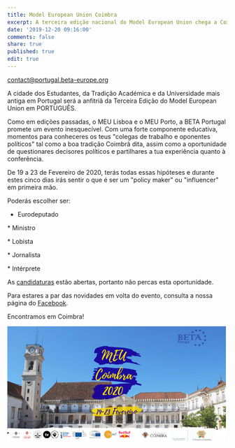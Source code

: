 ```yaml
---
title: Model European Union Coimbra
excerpt: A terceira edição nacional do Model European Union chega a Coimbra!
date: '2019-12-20 09:16:00'
comments: false
share: true
published: true
edit: true
---
```

contact@portugal.beta-europe.org

A cidade dos Estudantes, da Tradição Académica e da Universidade mais antiga em Portugal será a anfitriã da Terceira Edição do Model European Union em PORTUGUÊS.

</p>
<p align="justify">

Como em edições passadas, o MEU Lisboa e o MEU Porto, a BETA Portugal promete um evento inesquecível. Com uma forte componente educativa, momentos para conheceres os teus "colegas de trabalho e oponentes políticos" tal como a boa tradição Coimbrã dita, assim como a oportunidade de questionares decisores políticos e partilhares a tua experiência quanto à conferência.

</p>
<p align="justify">

De 19 a 23 de Fevereiro de 2020, terás todas essas hipóteses e durante estes cinco dias irás sentir o que é ser um "policy maker" ou "influencer" em primeira mão.

</p>
<p align="justify">

Poderás escolher ser:

</p>
<p align="justify">

* Eurodeputado
</p>
<p align="justify">
* Ministro
</p>
<p align="justify">
* Lobista
</p>
<p align="justify">
* Jornalista
</p>
<p align="justify">
* Intérprete
</p>
<p align="justify">

As [candidaturas](https://docs.google.com/forms/d/e/1FAIpQLSer3_DjARFnSfRXjzJzOIoLIQPpdJqt6FX1yc66o0KY56PYiA/viewform) estão abertas, portanto não percas esta oportunidade.

</p>
<p align="justify">

Para estares a par das novidades em volta do evento, consulta a nossa página do [Facebook](https://www.facebook.com/pg/betaportugal.official/posts/?ref=page_internal).

</p>
<p align="justify">

Encontramos em Coimbra!

</p>
<p align="justify">

![Banner](/assets/images/bannerMEUC.png)

